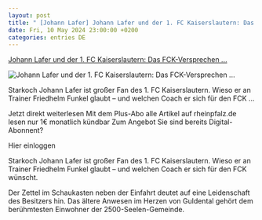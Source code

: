 ```yaml
---
layout: post
title: " [Johann Lafer] Johann Lafer und der 1. FC Kaiserslautern: Das FCK-Versprechen ..."
date: Fri, 10 May 2024 23:00:00 +0200
categories: entries DE
---
```

[Johann Lafer und der 1. FC Kaiserslautern: Das FCK-Versprechen ...](https://www.rheinpfalz.de/fck_artikel,-johann-lafer-und-der-1-fc-kaiserslautern-das-fck-versprechen-des-sternekochs-_arid,5646323.html)

![Johann Lafer und der 1. FC Kaiserslautern: Das FCK-Versprechen ...](https://www.rheinpfalz.de/cms_media/module_img/12979/6489977_2_facebookSM_imago0082958000h.webp)

Starkoch Johann Lafer ist großer Fan des 1. FC Kaiserslautern. Wieso er an Trainer Friedhelm Funkel glaubt – und welchen Coach er sich für den FCK ...

Jetzt direkt weiterlesen Mit dem Plus-Abo alle Artikel auf rheinpfalz.de lesen nur 1€ monatlich kündbar Zum Angebot Sie sind bereits Digital-Abonnent?

Hier einloggen

Starkoch Johann Lafer ist großer Fan des 1. FC Kaiserslautern. Wieso er an Trainer Friedhelm Funkel glaubt – und welchen Coach er sich für den FCK wünscht.

Der Zettel im Schaukasten neben der Einfahrt deutet auf eine Leidenschaft des Besitzers hin. Das ältere Anwesen im Herzen von Guldental gehört dem berühmtesten Einwohner der 2500-Seelen-Gemeinde.

